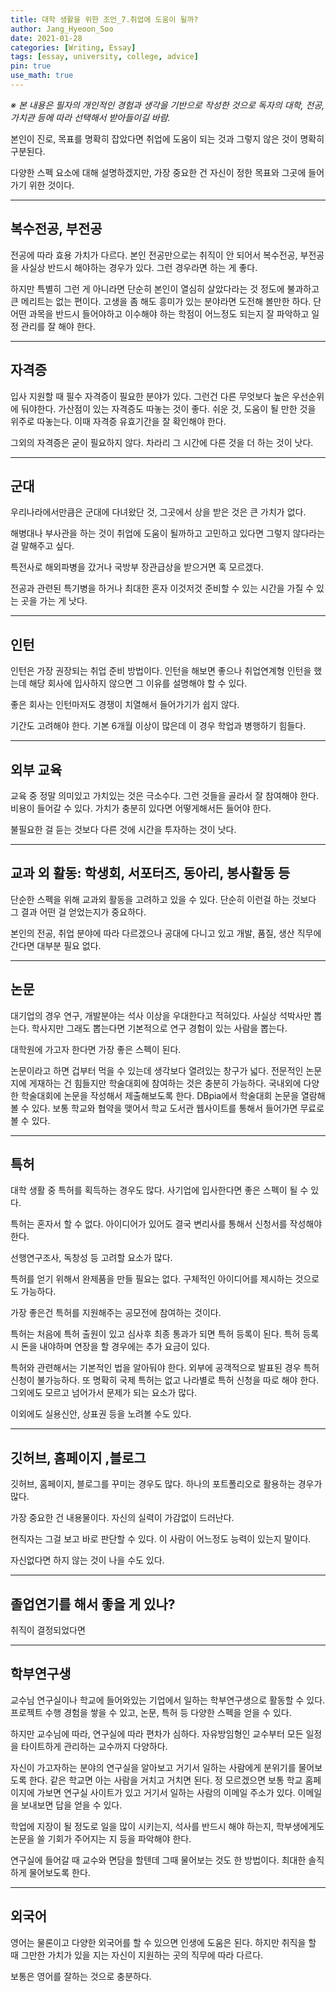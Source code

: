 ```yaml
---
title: 대학 생활을 위한 조언_7.취업에 도움이 될까?
author: Jang_Hyeoon_Soo
date: 2021-01-28
categories: [Writing, Essay]
tags: [essay, university, college, advice]
pin: true
use_math: true
---
```


_※ 본 내용은 필자의 개인적인 경험과 생각을 기반으로 작성한 것으로 독자의 대학, 전공, 가치관 등에 따라 선택해서 받아들이길 바람._  

본인이 진로, 목표를 명확히 잡았다면 취업에 도움이 되는 것과 그렇지 않은 것이 명확히 구분된다.

다양한 스펙 요소에 대해 설명하겠지만, 가장 중요한 건 자신이 정한 목표와 그곳에 들어가기 위한 것이다.

***

## __복수전공, 부전공__

전공에 따라 효용 가치가 다르다. 본인 전공만으로는 취직이 안 되어서 복수전공, 부전공을 사실상 반드시 해야하는 경우가 있다. 그런 경우라면 하는 게 좋다.

하지만 특별히 그런 게 아니라면 단순히 본인이 열심히 살았다라는 것 정도에 불과하고 큰 메리트는 없는 편이다. 고생을 좀 해도 흥미가 있는 분야라면 도전해 볼만한 하다. 단 어떤 과목을 반드시 들어야하고 이수해야 하는 학점이 어느정도 되는지 잘 파악하고 일정 관리를 잘 해야 한다.

***

## __자격증__

입사 지원할 때 필수 자격증이 필요한 분야가 있다. 그런건 다른 무엇보다 높은 우선순위에 둬야한다. 가산점이 있는 자격증도 따놓는 것이 좋다. 쉬운 것, 도움이 될 만한 것을 위주로 따놓는다. 이때 자격증 유효기간을 잘 확인해야 한다.

그외의 자격증은 굳이 필요하지 않다. 차라리 그 시간에 다른 것을 더 하는 것이 낫다.

***

## __군대__

우리나라에서만큼은 군대에 다녀왔단 것, 그곳에서 상을 받은 것은 큰 가치가 없다.

해병대나 부사관을 하는 것이 취업에 도움이 될까하고 고민하고 있다면 그렇지 않다라는 걸 말해주고 싶다.

특전사로 해외파병을 갔거나 국방부 장관급상을 받으거면 혹 모르겠다.

전공과 관련된 특기병을 하거나 최대한 혼자 이것저것 준비할 수 있는 시간을 가질 수 있는 곳을 가는 게 낫다.

***

## __인턴__

인턴은 가장 권장되는 취업 준비 방법이다. 인턴을 해보면 좋으나 취업연계형 인턴을 했는데 해당 회사에 입사하지 않으면 그 이유를 설명해야 할 수 있다.

좋은 회사는 인턴마저도 경쟁이 치열해서 들어가기가 쉽지 않다.

기간도 고려해야 한다. 기본 6개월 이상이 많은데 이 경우 학업과 병행하기 힘들다.

***

## __외부 교육__

교육 중 정말 의미있고 가치있는 것은 극소수다. 그런 것들을 골라서 잘 참여해야 한다. 비용이 들어갈 수 있다. 가치가 충분히 있다면 어떻게해서든 들어야 한다.

불필요한 걸 듣는 것보다 다른 것에 시간을 투자하는 것이 낫다.

***

## __교과 외 활동: 학생회, 서포터즈, 동아리, 봉사활동 등__

단순한 스펙을 위해 교과외 활동을 고려하고 있을 수 있다. 단순히 이런걸 하는 것보다 그 결과 어떤 걸 얻었는지가 중요하다.

본인의 전공, 취업 분야에 따라 다르겠으나 공대에 다니고 있고 개발, 품질, 생산 직무에 간다면 대부분 필요 없다.

***

## __논문__

대기업의 경우 연구, 개발분야는 석사 이상을 우대한다고 적혀있다. 사실상 석박사만 뽑는다. 학사지만 그래도 뽑는다면 기본적으로 연구 경험이 있는 사람을 뽑는다.

대학원에 가고자 한다면 가장 좋은 스펙이 된다.

논문이라고 하면 겁부터 먹을 수 있는데 생각보다 열려있는 창구가 넓다. 전문적인 논문지에 게재하는 건 힘들지만 학술대회에 참여하는 것은 충분히 가능하다. 국내외에 다양한 학술대회에 논문을 작성해서 제출해보도록 한다. DBpia에서 학술대회 논문을 열람해볼 수 있다. 보통 학교와 협약을 맺어서 학교 도서관 웹사이트를 통해서 들어가면 무료로 볼 수 있다.

***

## __특허__

대학 생활 중 특허를 획득하는 경우도 많다. 사기업에 입사한다면 좋은 스펙이 될 수 있다.

특허는 혼자서 할 수 없다. 아이디어가 있어도 결국 변리사를 통해서 신청서를 작성해야 한다.

선행연구조사, 독창성 등 고려할 요소가 많다.

특허를 얻기 위해서 완제품을 만들 필요는 없다. 구체적인 아이디어를 제시하는 것으로도 가능하다.

가장 좋은건 특허를 지원해주는 공모전에 참여하는 것이다.

특허는 처음에 특허 출원이 있고 심사후 최종 통과가 되면 특허 등록이 된다. 특허 등록 시 돈을 내야하며 연장을 할 경우에는 추가 요금이 있다.

특허와 관련해서는 기본적인 법을 알아둬야 한다. 외부에 공객적으로 발표된 경우 특허 신청이 불가능하다. 또 명확히 국제 특허는 없고 나라별로 특허 신청을 따로 해야 한다. 그외에도 모르고 넘어가서 문제가 되는 요소가 많다.

이외에도 실용신안, 상표권 등을 노려볼 수도 있다.

***

## __깃허브, 홈페이지 ,블로그__

깃허브, 홈페이지, 블로그를 꾸미는 경우도 많다. 하나의 포트폴리오로 활용하는 경우가 많다.

가장 중요한 건 내용물이다. 자신의 실력이 가감없이 드러난다.

현직자는 그걸 보고 바로 판단할 수 있다. 이 사람이 어느정도 능력이 있는지 말이다.  

자신없다면 하지 않는 것이 나을 수도 있다.

***

## __졸업연기를 해서 좋을 게 있나?__

취직이 결정되었다면

***

## __학부연구생__

교수님 연구실이나 학교에 들어와있는 기업에서 일하는 학부연구생으로 활동할 수 있다. 프로젝트 수행 경험을 쌓을 수 있고, 논문, 특허 등 다양한 스펙을 얻을 수 있다.

하지만 교수님에 따라, 연구실에 따라 편차가 심하다. 자유방임형인 교수부터 모든 일정을 타이트하게 관리하는 교수까지 다양하다.

자신이 가고자하는 분야의 연구실을 알아보고 거기서 일하는 사람에게 분위기를 물어보도록 한다. 같은 학교면 아는 사람을 거치고 거치면 된다. 정 모르겠으면 보통 학교 홈페이지에 가보면 연구실 사이트가 있고 거기서 일하는 사람의 이메일 주소가 있다. 이메일을 보내보면 답을 얻을 수 있다.

학업에 지장이 될 정도로 일을 많이 시키는지, 석사를 반드시 해야 하는지, 학부생에게도 논문을 쓸 기회가 주어지는 지 등을 파악해야 한다.

연구실에 들어갈 때 교수와 면담을 할텐데 그때 물어보는 것도 한 방법이다. 최대한 솔직하게 물어보도록 한다.

***

## __외국어__

영어는 물론이고 다양한 외국어를 할 수 있으면 인생에 도움은 된다. 하지만 취직을 할 때 그만한 가치가 있을 지는 자신이 지원하는 곳의 직무에 따라 다르다.

보통은 영어를 잘하는 것으로 충분하다.
